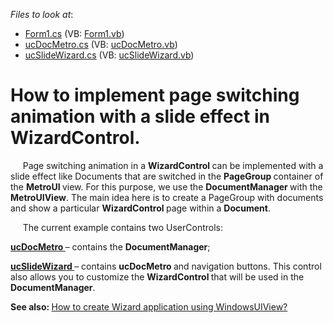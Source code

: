 <!-- default file list -->
*Files to look at*:

* [Form1.cs](./CS/Form1.cs) (VB: [Form1.vb](./VB/Form1.vb))
* [ucDocMetro.cs](./CS/ucDocMetro.cs) (VB: [ucDocMetro.vb](./VB/ucDocMetro.vb))
* [ucSlideWizard.cs](./CS/ucSlideWizard.cs) (VB: [ucSlideWizard.vb](./VB/ucSlideWizard.vb))
<!-- default file list end -->
# How to implement page switching animation with a slide effect in WizardControl.


<p>     Page switching animation in a <strong>WizardControl </strong>can be implemented with a slide effect like Documents that are switched in the <strong>PageGroup </strong>container of the <strong>MetroUI </strong>view. For  this purpose, we use the <strong>DocumentManager </strong>with the <strong>MetroUIView</strong>. The main idea here is to create a PageGroup with documents and show a particular <strong>WizardControl </strong>page within a <strong>Document</strong>. </p><p>     The current example contains two UserControls: </p><p><strong><u>ucDocMetro </u></strong>– contains the <strong>DocumentManager</strong>;</p><p><strong><u>ucSlideWizard </u></strong>– contains <strong>ucDocMetro </strong>and navigation buttons. This control also allows you to customize the <strong>WizardControl </strong>that will be used in the <strong>DocumentManager</strong>.</p><p><strong>See also:</strong><strong> </strong><a href="https://www.devexpress.com/Support/Center/p/Q502681">How to create Wizard application using WindowsUIView?</a></p>

<br/>



